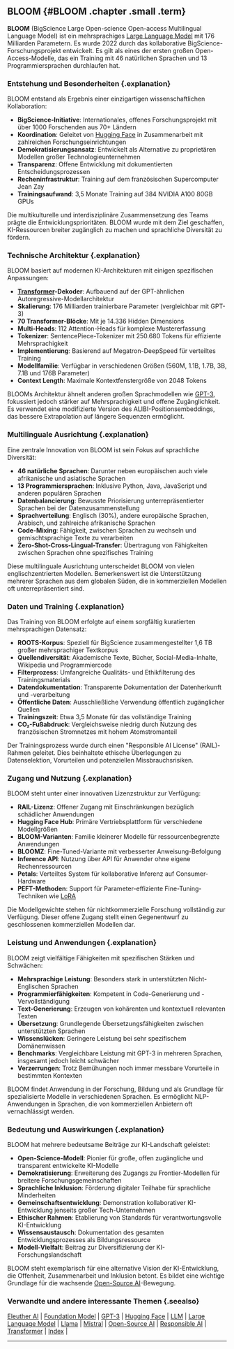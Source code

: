 ## BLOOM {#BLOOM .chapter .small .term}

**BLOOM** (BigScience Large Open-science Open-access Multilingual Language Model) ist ein mehrsprachiges [Large Language Model](#Large-Language-Model) mit 176 Milliarden Parametern.
Es wurde 2022 durch das kollaborative BigScience-Forschungsprojekt entwickelt.
Es gilt als eines der ersten großen Open-Access-Modelle, das ein Training mit 46 natürlichen Sprachen und 13 Programmiersprachen durchlaufen hat.

### Entstehung und Besonderheiten {.explanation}

BLOOM entstand als Ergebnis einer einzigartigen wissenschaftlichen Kollaboration:

- **BigScience-Initiative**: Internationales, offenes Forschungsprojekt mit über 1000 Forschenden aus 70+ Ländern
- **Koordination**: Geleitet von [Hugging Face](#Hugging-Face) in Zusammenarbeit mit zahlreichen Forschungseinrichtungen
- **Demokratisierungsansatz**: Entwickelt als Alternative zu proprietären Modellen großer Technologieunternehmen
- **Transparenz**: Offene Entwicklung mit dokumentierten Entscheidungsprozessen
- **Recheninfrastruktur**: Training auf dem französischen Supercomputer Jean Zay
- **Trainingsaufwand**: 3,5 Monate Training auf 384 NVIDIA A100 80GB GPUs

Die multikulturelle und interdisziplinäre Zusammensetzung des Teams prägte die Entwicklungsprioritäten.
BLOOM wurde mit dem Ziel geschaffen, KI-Ressourcen breiter zugänglich zu machen und sprachliche Diversität zu fördern.

### Technische Architektur {.explanation}

BLOOM basiert auf modernen KI-Architekturen mit einigen spezifischen Anpassungen:

- **[Transformer](#Transformer)-Dekoder**: Aufbauend auf der GPT-ähnlichen Autoregressive-Modellarchitektur
- **Skalierung**: 176 Milliarden trainierbare Parameter (vergleichbar mit GPT-3)
- **70 Transformer-Blöcke**: Mit je 14.336 Hidden Dimensions
- **Multi-Heads**: 112 Attention-Heads für komplexe Mustererfassung
- **Tokenizer**: SentencePiece-Tokenizer mit 250.680 Tokens für effiziente Mehrsprachigkeit
- **Implementierung**: Basierend auf Megatron-DeepSpeed für verteiltes Training
- **Modellfamilie**: Verfügbar in verschiedenen Größen (560M, 1.1B, 1.7B, 3B, 7.1B und 176B Parameter)
- **Context Length**: Maximale Kontextfenstergröße von 2048 Tokens

BLOOMs Architektur ähnelt anderen großen Sprachmodellen wie [GPT-3](#GPT-3), fokussiert jedoch stärker auf Mehrsprachigkeit und offene Zugänglichkeit.
Es verwendet eine modifizierte Version des ALIBI-Positionsembeddings, das bessere Extrapolation auf längere Sequenzen ermöglicht.

### Multilinguale Ausrichtung {.explanation}

Eine zentrale Innovation von BLOOM ist sein Fokus auf sprachliche Diversität:

- **46 natürliche Sprachen**: Darunter neben europäischen auch viele afrikanische und asiatische Sprachen
- **13 Programmiersprachen**: Inklusive Python, Java, JavaScript und anderen populären Sprachen
- **Datenbalancierung**: Bewusste Priorisierung unterrepräsentierter Sprachen bei der Datenzusammenstellung
- **Sprachverteilung**: Englisch (30%), andere europäische Sprachen, Arabisch, und zahlreiche afrikanische Sprachen
- **Code-Mixing**: Fähigkeit, zwischen Sprachen zu wechseln und gemischtsprachige Texte zu verarbeiten
- **Zero-Shot-Cross-Lingual-Transfer**: Übertragung von Fähigkeiten zwischen Sprachen ohne spezifisches Training

Diese multilinguale Ausrichtung unterscheidet BLOOM von vielen englischzentrierten Modellen.
Bemerkenswert ist die Unterstützung mehrerer Sprachen aus dem globalen Süden, die in kommerziellen Modellen oft unterrepräsentiert sind.

### Daten und Training {.explanation}

Das Training von BLOOM erfolgte auf einem sorgfältig kuratierten mehrsprachigen Datensatz:

- **ROOTS-Korpus**: Speziell für BigScience zusammengestellter 1,6 TB großer mehrsprachiger Textkorpus
- **Quellendiversität**: Akademische Texte, Bücher, Social-Media-Inhalte, Wikipedia und Programmiercode
- **Filterprozess**: Umfangreiche Qualitäts- und Ethikfilterung des Trainingsmaterials
- **Datendokumentation**: Transparente Dokumentation der Datenherkunft und -verarbeitung
- **Öffentliche Daten**: Ausschließliche Verwendung öffentlich zugänglicher Quellen
- **Trainingszeit**: Etwa 3,5 Monate für das vollständige Training
- **CO₂-Fußabdruck**: Vergleichsweise niedrig durch Nutzung des französischen Stromnetzes mit hohem Atomstromanteil

Der Trainingsprozess wurde durch einen "Responsible AI License" (RAIL)-Rahmen geleitet.
Dies beinhaltete ethische Überlegungen zu Datenselektion, Vorurteilen und potenziellen Missbrauchsrisiken.

### Zugang und Nutzung {.explanation}

BLOOM steht unter einer innovativen Lizenzstruktur zur Verfügung:

- **RAIL-Lizenz**: Offener Zugang mit Einschränkungen bezüglich schädlicher Anwendungen
- **Hugging Face Hub**: Primäre Vertriebsplattform für verschiedene Modellgrößen
- **BLOOM-Varianten**: Familie kleinerer Modelle für ressourcenbegrenzte Anwendungen
- **BLOOMZ**: Fine-Tuned-Variante mit verbesserter Anweisung-Befolgung
- **Inference API**: Nutzung über API für Anwender ohne eigene Rechenressourcen
- **Petals**: Verteiltes System für kollaborative Inferenz auf Consumer-Hardware
- **PEFT-Methoden**: Support für Parameter-effiziente Fine-Tuning-Techniken wie [LoRA](#LoRA)

Die Modellgewichte stehen für nichtkommerzielle Forschung vollständig zur Verfügung.
Dieser offene Zugang stellt einen Gegenentwurf zu geschlossenen kommerziellen Modellen dar.

### Leistung und Anwendungen {.explanation}

BLOOM zeigt vielfältige Fähigkeiten mit spezifischen Stärken und Schwächen:

- **Mehrsprachige Leistung**: Besonders stark in unterstützten Nicht-Englischen Sprachen
- **Programmierfähigkeiten**: Kompetent in Code-Generierung und -Vervollständigung
- **Text-Generierung**: Erzeugen von kohärenten und kontextuell relevanten Texten
- **Übersetzung**: Grundlegende Übersetzungsfähigkeiten zwischen unterstützten Sprachen
- **Wissenslücken**: Geringere Leistung bei sehr spezifischem Domänenwissen
- **Benchmarks**: Vergleichbare Leistung mit GPT-3 in mehreren Sprachen, insgesamt jedoch leicht schwächer
- **Verzerrungen**: Trotz Bemühungen noch immer messbare Vorurteile in bestimmten Kontexten

BLOOM findet Anwendung in der Forschung, Bildung und als Grundlage für spezialisierte Modelle in verschiedenen Sprachen.
Es ermöglicht NLP-Anwendungen in Sprachen, die von kommerziellen Anbietern oft vernachlässigt werden.

### Bedeutung und Auswirkungen {.explanation}

BLOOM hat mehrere bedeutsame Beiträge zur KI-Landschaft geleistet:

- **Open-Science-Modell**: Pionier für große, offen zugängliche und transparent entwickelte KI-Modelle
- **Demokratisierung**: Erweiterung des Zugangs zu Frontier-Modellen für breitere Forschungsgemeinschaften
- **Sprachliche Inklusion**: Förderung digitaler Teilhabe für sprachliche Minderheiten
- **Gemeinschaftsentwicklung**: Demonstration kollaborativer KI-Entwicklung jenseits großer Tech-Unternehmen
- **Ethischer Rahmen**: Etablierung von Standards für verantwortungsvolle KI-Entwicklung
- **Wissensaustausch**: Dokumentation des gesamten Entwicklungsprozesses als Bildungsressource
- **Modell-Vielfalt**: Beitrag zur Diversifizierung der KI-Forschungslandschaft

BLOOM steht exemplarisch für eine alternative Vision der KI-Entwicklung, die Offenheit, Zusammenarbeit und Inklusion betont.
Es bildet eine wichtige Grundlage für die wachsende [Open-Source AI](#Open-Source-AI)-Bewegung.

### Verwandte und andere interessante Themen {.seealso}

[Eleuther AI](#Eleuther-AI) |
[Foundation Model](#Foundation-Model) |
[GPT-3](#GPT-3) |
[Hugging Face](#Hugging-Face) |
[LLM](#LLM) |
[Large Language Model](#Large-Language-Model) |
[Llama](#Llama) |
[Mistral](#Mistral) |
[Open-Source AI](#Open-Source-AI) |
[Responsible AI](#Responsible-AI) |
[Transformer](#Transformer) |
[Index](#Index) |

----


